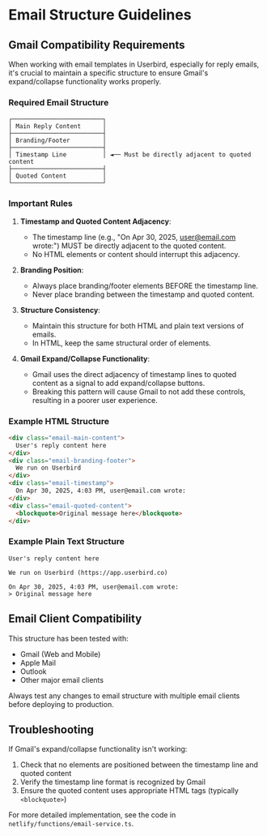 # Email Structure Guidelines

## Gmail Compatibility Requirements

When working with email templates in Userbird, especially for reply emails, it's crucial to maintain a specific structure to ensure Gmail's expand/collapse functionality works properly.

### Required Email Structure

```
┌─────────────────────────┐
│ Main Reply Content      │
├─────────────────────────┤
│ Branding/Footer         │
├─────────────────────────┤
│ Timestamp Line          │ ◄── Must be directly adjacent to quoted content
├─────────────────────────┤
│ Quoted Content          │
└─────────────────────────┘
```

### Important Rules

1. **Timestamp and Quoted Content Adjacency**: 
   - The timestamp line (e.g., "On Apr 30, 2025, user@email.com wrote:") MUST be directly adjacent to the quoted content.
   - No HTML elements or content should interrupt this adjacency.

2. **Branding Position**:
   - Always place branding/footer elements BEFORE the timestamp line.
   - Never place branding between the timestamp and quoted content.

3. **Structure Consistency**:
   - Maintain this structure for both HTML and plain text versions of emails.
   - In HTML, keep the same structural order of elements.

4. **Gmail Expand/Collapse Functionality**:
   - Gmail uses the direct adjacency of timestamp lines to quoted content as a signal to add expand/collapse buttons.
   - Breaking this pattern will cause Gmail to not add these controls, resulting in a poorer user experience.

### Example HTML Structure

```html
<div class="email-main-content">
  User's reply content here
</div>
<div class="email-branding-footer">
  We run on Userbird
</div>
<div class="email-timestamp">
  On Apr 30, 2025, 4:03 PM, user@email.com wrote:
</div>
<div class="email-quoted-content">
  <blockquote>Original message here</blockquote>
</div>
```

### Example Plain Text Structure

```
User's reply content here

We run on Userbird (https://app.userbird.co)

On Apr 30, 2025, 4:03 PM, user@email.com wrote:
> Original message here
```

## Email Client Compatibility

This structure has been tested with:

- Gmail (Web and Mobile)
- Apple Mail
- Outlook
- Other major email clients

Always test any changes to email structure with multiple email clients before deploying to production.

## Troubleshooting

If Gmail's expand/collapse functionality isn't working:

1. Check that no elements are positioned between the timestamp line and quoted content
2. Verify the timestamp line format is recognized by Gmail
3. Ensure the quoted content uses appropriate HTML tags (typically `<blockquote>`)

For more detailed implementation, see the code in `netlify/functions/email-service.ts`. 
